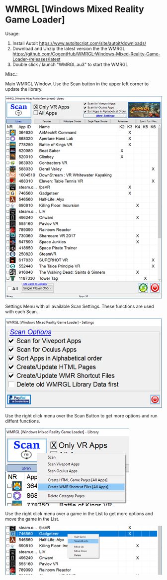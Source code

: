 # WMRGL [Windows Mixed Reality Game Loader]

Usage:
1. Install Autoit https://www.autoitscript.com/site/autoit/downloads/
2. Download and Unzip the latest version the the WMRGL https://github.com/CogentHub/WMRGL-Windows-Mixed-Reality-Game-Loader-/releases/latest
3. Double click / launch "WMRGL.au3" to start the WMRGL


Misc.:

Main WMRGL Window. Use the Scan button in the upper left corner to update the library.

![alt text](https://github.com/CogentHub/WMRGL-Windows-Mixed-Reality-Game-Loader-/blob/main/Preview_Images/Main_GUI.png)


Settings Menu with all available Scan Settings. These functions are used with each Scan.

![alt text](https://github.com/CogentHub/WMRGL-Windows-Mixed-Reality-Game-Loader-/blob/main/Preview_Images/Settings_GUI.png)


Use the right click menu over the Scan Button to get more options and run diffent functions.

![alt text](https://github.com/CogentHub/WMRGL-Windows-Mixed-Reality-Game-Loader-/blob/main/Preview_Images/RM_Scan_Menu.png)


Use the right click menu over a game in the List to get more options and move the game in the List.

![alt text](https://github.com/CogentHub/WMRGL-Windows-Mixed-Reality-Game-Loader-/blob/main/Preview_Images/RM_Game_Menu.png)

